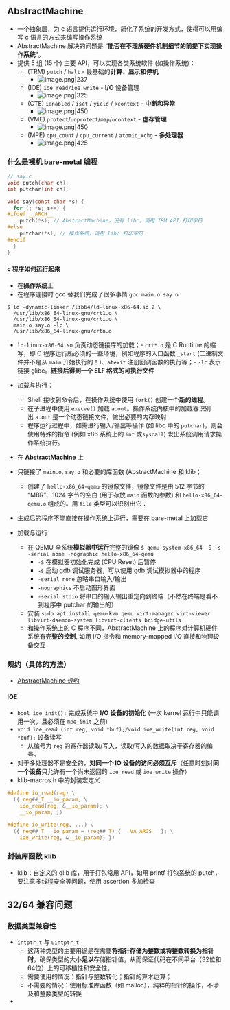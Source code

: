 ## AbstractMachine
- 一个抽象层，为 c 语言提供运行环境，简化了系统的开发方式，使得可以用编写 c 语言的方式来编写操作系统
- AbstractMachine 解决的问题是 “**能否在不理解硬件机制细节的前提下实现操作系统**”。
- 提供 5 组 (15 个) 主要 API，可以实现各类系统软件 (如操作系统)：
	- (TRM) `putch` / `halt` - 最基础的**计算、显示和停机**
		- ![image.png|237](https://thdlrt.oss-cn-beijing.aliyuncs.com/20240330215106.png)
	- (IOE) `ioe_read/ioe_write` - **I/O** 设备管理
		- ![image.png|325](https://thdlrt.oss-cn-beijing.aliyuncs.com/20240330215121.png)
	- (CTE) `ienabled` / `iset` / `yield` / `kcontext` - **中断和异常**
		- ![image.png|450](https://thdlrt.oss-cn-beijing.aliyuncs.com/20240330215214.png)
	- (VME) `protect`/`unprotect`/`map`/`ucontext` - **虚存管理**
		- ![image.png|450](https://thdlrt.oss-cn-beijing.aliyuncs.com/20240330215318.png)
	- (MPE) `cpu_count` / `cpu_current` / `atomic_xchg` - **多处理器**
		- ![image.png|425](https://thdlrt.oss-cn-beijing.aliyuncs.com/20240330215356.png)

### 什么是裸机 bare-metal 编程
```c
// say.c
void putch(char ch);
int putchar(int ch);

void say(const char *s) {
  for (; *s; s++) {
#ifdef __ARCH__
    putch(*s); // AbstractMachine，没有 libc，调用 TRM API 打印字符
#else
    putchar(*s); // 操作系统，调用 libc 打印字符
#endif
  }
}
```
#### c 程序如何运行起来
- 在**操作系统**上
- 在程序连接时 gcc 替我们完成了很多事情 `gcc main.o say.o`
```
$ ld -dynamic-linker /lib64/ld-linux-x86-64.so.2 \
  /usr/lib/x86_64-linux-gnu/crt1.o \
  /usr/lib/x86_64-linux-gnu/crti.o \
  main.o say.o -lc \
  /usr/lib/x86_64-linux-gnu/crtn.o
```
- `ld-linux-x86-64.so` 负责动态链接库的加载；- `crt*.o` 是 C Runtime 的缩写，即 C 程序运行所必须的一些环境，例如程序的入口函数 `_start` (二进制文件并不是从 `main` 开始执行的！)、`atexit` 注册回调函数的执行等；- `-lc` 表示链接 glibc。**链接后得到一个 ELF 格式的可执行文件**
- 加载与执行：
	- Shell 接收到命令后，在操作系统中使用 `fork()` 创建一个**新的进程**。
	- 在子进程中使用 `execve()` 加载 `a.out`。操作系统内核中的加载器识别出 `a.out` 是一个动态链接文件，做出必要的内存映射
	- 程序运行过程中，如需进行输入/输出等操作 (如 libc 中的 `putchar`)，则会使用特殊的指令 (例如 x86 系统上的 `int` 或`syscall`) 发出系统调用请求操作系统执行。

- 在 **AbstractMachine** 上
- 只链接了 `main.o`, `say.o` 和必要的库函数 (AbstractMachine 和 klib；
	- 创建了 `hello-x86_64-qemu` 的镜像文件，镜像文件是由 512 字节的 “MBR”、1024 字节的空白 (用于存放 `main` 函数的参数) 和 `hello-x86_64-qemu.o` 组成的。用 `file` 类型可以识别出它：
- 生成后的程序不能直接在操作系统上运行，需要在 bare-metal 上加载它
- 加载与运行
	- 在 QEMU 全系统**模拟器中运行**完整的镜像 `$ qemu-system-x86_64 -S -s -serial none -nographic hello-x86_64-qemu`
		-  `-S` 在模拟器初始化完成 (CPU Reset) 后暂停
		- `-s` 启动 gdb 调试服务器，可以使用 gdb 调试模拟器中的程序
		- `-serial none` 忽略串口输入/输出
		- `-nographics` 不启动图形界面
		- `-serial stdio` 将串口的输入输出重定向到终端（不然在终端是看不到程序中 putchar 的输出的）
	- 安装 `sudo apt install qemu-kvm qemu virt-manager virt-viewer libvirt-daemon-system libvirt-clients bridge-utils`
	- 和操作系统上的 C 程序不同，AbstractMachine 上的程序对计算机硬件系统有**完整的控制**, 如用 I/O 指令和 memory-mapped I/O 直接和物理设备交互
### 规约（具体的方法）
- [AbstractMachine 规约 ](https://jyywiki.cn/AbstractMachine/AM_Spec.html)
#### IOE
- `bool ioe_init();` 完成系统中 **I/O 设备的初始化** (一次 kernel 运行中只能调用一次，且必须在 `mpe_init` 之前)
- `void ioe_read (int reg, void *buf);/void ioe_write(int reg, void *buf);` 设备读写
	- 从编号为 `reg` 的寄存器读取/写入，读取/写入的数据取决于寄存器的编号。
- 对于多处理器不是安全的，**对同一个 IO 设备的访问必须互斥**（任意时刻对**同一个设备**只允许有一个尚未返回的 `ioe_read` 或 `ioe_write` 操作）
- klib-macros.h 中的封装宏定义
```c
#define io_read(reg) \
  ({ reg##_T __io_param; \
    ioe_read(reg, &__io_param); \
    __io_param; })

#define io_write(reg, ...) \
  ({ reg##_T __io_param = (reg##_T) { __VA_ARGS__ }; \
    ioe_write(reg, &__io_param); })
```
### 封装库函数 klib
- klib：自定义的 glib 库，用于打包常用 API，如用 printf 打包系统的 putch，要注意多线程安全等问题，使用 assertion 多加检查
## 32/64 兼容问题
### 数据类型兼容性
- `intptr_t` 与  `uintptr_t`
	- 这两种类型的主要用途是在需要**将指针存储为整数或将整数转换为指针时**，确保类型的大小**足以**存储指针值，从而保证代码在不同平台（32位和64位）上的可移植性和安全性。
	- 需要使用的情况：指针与整数转化；指针的算术运算；
	- 不需要的情况：使用标准库函数（如 malloc），纯粹的指针的操作，不涉及和整数类型的转换
- 